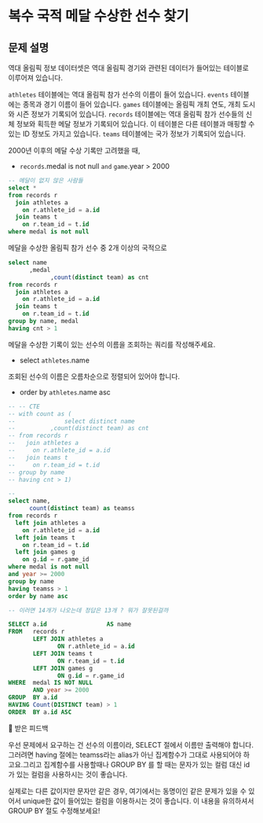 # 복수 국적 메달 수상한 선수 찾기

## **문제 설명**

역대 올림픽 정보 데이터셋은 역대 올림픽 경기와 관련된 데이터가 들어있는 테이블로 이루어져 있습니다.

`athletes` 테이블에는 역대 올림픽 참가 선수의 이름이 들어 있습니다. `events` 테이블에는 종목과 경기 이름이 들어 있습니다. `games` 테이블에는 올림픽 개최 연도, 개최 도시와 시즌 정보가 기록되어 있습니다. `records` 테이블에는 역대 올림픽 참가 선수들의 신체 정보와 획득한 메달 정보가 기록되어 있습니다. 이 테이블은 다른 테이블과 매핑할 수 있는 ID 정보도 가지고 있습니다. `teams` 테이블에는 국가 정보가 기록되어 있습니다.

2000년 이후의 메달 수상 기록만 고려했을 때, 

- `records`.medal is not null `and` `game`.year > 2000

```sql
-- 메달이 없지 않은 사람들
select *
from records r
  join athletes a
    on r.athlete_id = a.id
  join teams t
    on r.team_id = t.id
where medal is not null
```

메달을 수상한 올림픽 참가 선수 중 2개 이상의 국적으로 

```sql
select name
      ,medal
			,count(distinct team) as cnt 
from records r
  join athletes a
    on r.athlete_id = a.id
  join teams t
    on r.team_id = t.id
group by name, medal
having cnt > 1
```

메달을 수상한 기록이 있는 선수의 이름을 조회하는 쿼리를 작성해주세요. 

- select `athletes`.name

조회된 선수의 이름은 오름차순으로 정렬되어 있어야 합니다.

- order by `athletes`.name asc

```sql
-- -- CTE
-- with count as (
-- 				select distinct name
-- 			,count(distinct team) as cnt 
-- from records r
--   join athletes a
--     on r.athlete_id = a.id
--   join teams t
--     on r.team_id = t.id
-- group by name
-- having cnt > 1)

-- 
select name,
      count(distinct team) as teamss
from records r
  left join athletes a
    on r.athlete_id = a.id
  left join teams t
    on r.team_id = t.id
  left join games g
    on g.id = r.game_id
where medal is not null
and year >= 2000
group by name
having teamss > 1
order by name asc

-- 이러면 14개가 나오는데 정답은 13개 ? 뭐가 잘못된걸까 
```

```sql
SELECT a.id                 AS name
FROM   records r
       LEFT JOIN athletes a
              ON r.athlete_id = a.id
       LEFT JOIN teams t
              ON r.team_id = t.id
       LEFT JOIN games g
              ON g.id = r.game_id
WHERE  medal IS NOT NULL
       AND year >= 2000
GROUP  BY a.id
HAVING Count(DISTINCT team) > 1
ORDER  BY a.id ASC
```

<aside>
📌 받은 피드백

우선 문제에서 요구하는 건 선수의 이름이라, SELECT 절에서 이름만 출력해야 합니다. 그러려면 having 절에는 teamss라는 alias가 아닌 집계함수가 그대로 사용되어야 하고요.그리고 집계함수를 사용할때나 GROUP BY 를 할 때는 문자가 있는 컬럼 대신 id 가 있는 컬럼을 사용하시는 것이 좋습니다.

실제로는 다른 값이지만 문자만 같은 경우, 여기에서는 동명이인 같은 문제가 있을 수 있어서 unique한 값이 들어있는 컬럼을 이용하시는 것이 좋습니다. 이 내용을 유의하셔서 GROUP BY 절도 수정해보세요!

</aside>